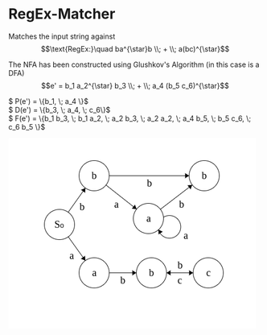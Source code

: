 # RegEx-Matcher
Matches the input string against<br>
$$\text{RegEx:}\quad ba^{\star}b \\; + \\; a(bc)^{\star}$$

The NFA has been constructed using Glushkov's Algorithm (in this case is a DFA)
$$e' = b_1 a_2^{\star} b_3 \\; + \\; a_4 (b_5 c_6)^{\star}$$

 $ P(e') = \\{b_1, \\; a_4 \\}$ \
  $ D(e') = \\{b_3, \\; a_4, \\; c_6\\}$ \
  $ F(e') = \\{b_1 b_3, \\; b_1 a_2, \\; a_2 b_3, \\; a_2 a_2, \\; a_4 b_5, \\; b_5 c_6, \\; c_6 b_5 \\}$

 ![NFA](NFA.png "NFA from Glushkov's Algorithm")
